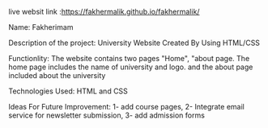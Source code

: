 live websit link :https://fakhermalik.github.io/fakhermalik/

Name: Fakherimam

Description of the project:  University Website Created By Using HTML/CSS

Functionlity: The website contains two pages "Home", "about page. The home page includes the name of university and logo. and the about page included about the university 

Technologies Used: HTML and CSS

Ideas For Future Improvement: 1- add course pages, 2- Integrate email service for newsletter submission, 3- add admission forms 
